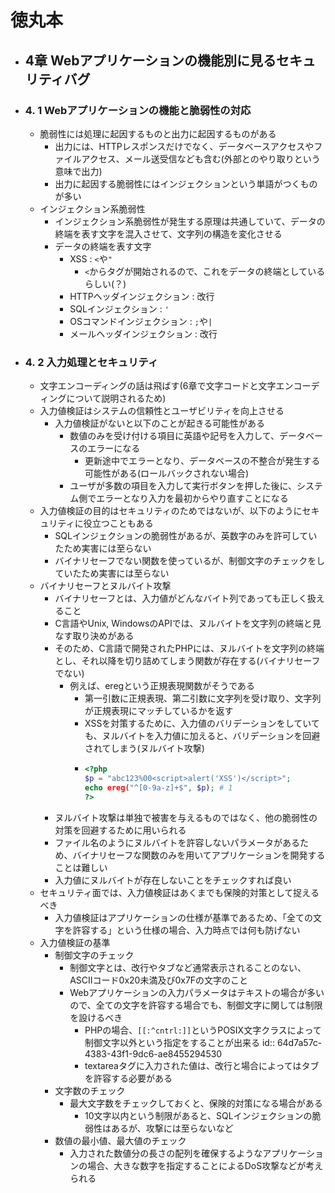 # 徳丸本
- ## 4章 Webアプリケーションの機能別に見るセキュリティバグ
- ### 4. 1 Webアプリケーションの機能と脆弱性の対応
	- 脆弱性には処理に起因するものと出力に起因するものがある
		- 出力には、HTTPレスポンスだけでなく、データベースアクセスやファイルアクセス、メール送受信なども含む(外部とのやり取りという意味で出力)
		- 出力に起因する脆弱性にはインジェクションという単語がつくものが多い
	- インジェクション系脆弱性
		- インジェクション系脆弱性が発生する原理は共通していて、データの終端を表す文字を混入させて、文字列の構造を変化させる
		- データの終端を表す文字
			- XSS : `<`や`"`
				- `<`からタグが開始されるので、これをデータの終端としているらしい(？)
			- HTTPヘッダインジェクション : 改行
			- SQLインジェクション : `'`
			- OSコマンドインジェクション : `;`や`|`
			- メールヘッダインジェクション : 改行
- ### 4. 2 入力処理とセキュリティ
	- 文字エンコーディングの話は飛ばす(6章で文字コードと文字エンコーディングについて説明されるため)
	- 入力値検証はシステムの信頼性とユーザビリティを向上させる
		- 入力値検証がないと以下のことが起きる可能性がある
			- 数値のみを受け付ける項目に英語や記号を入力して、データベースのエラーになる
				- 更新途中でエラーとなり、データベースの不整合が発生する可能性がある(ロールバックされない場合)
			- ユーザが多数の項目を入力して実行ボタンを押した後に、システム側でエラーとなり入力を最初からやり直すことになる
	- 入力値検証の目的はセキュリティのためではないが、以下のようにセキュリティに役立つこともある
		- SQLインジェクションの脆弱性があるが、英数字のみを許可していたため実害には至らない
		- バイナリセーフでない関数を使っているが、制御文字のチェックをしていたため実害には至らない
	- バイナリセーフとヌルバイト攻撃
		- バイナリセーフとは、入力値がどんなバイト列であっても正しく扱えること
		- C言語やUnix, WindowsのAPIでは、ヌルバイトを文字列の終端と見なす取り決めがある
		- そのため、C言語で開発されたPHPには、ヌルバイトを文字列の終端とし、それ以降を切り詰めてしまう関数が存在する(バイナリセーフでない)
			- 例えば、eregという正規表現関数がそうである
				- 第一引数に正規表現、第二引数に文字列を受け取り、文字列が正規表現にマッチしているかを返す
				- XSSを対策するために、入力値のバリデーションをしていても、ヌルバイトを入力値に加えると、バリデーションを回避されてしまう(ヌルバイト攻撃)
				- ```php 
				  <?php
				  $p = "abc123%00<script>alert('XSS')</script>";
				  echo ereg("^[0-9a-z]+$", $p); # 1
				  ?>
				  ```
		- ヌルバイト攻撃は単独で被害を与えるものではなく、他の脆弱性の対策を回避するために用いられる
		- ファイル名のようにヌルバイトを許容しないパラメータがあるため、バイナリセーフな関数のみを用いてアプリケーションを開発することは難しい
		- 入力値にヌルバイトが存在しないことをチェックすれば良い
	- セキュリティ面では、入力値検証はあくまでも保険的対策として捉えるべき
		- 入力値検証はアプリケーションの仕様が基準であるため、「全ての文字を許容する」という仕様の場合、入力時点では何も防げない
	- 入力値検証の基準
		- 制御文字のチェック
			- 制御文字とは、改行やタブなど通常表示されることのない、ASCIIコード0x20未満及び0x7Fの文字のこと
			- Webアプリケーションの入力パラメータはテキストの場合が多いので、全ての文字を許容する場合でも、制御文字に関しては制限を設けるべき
				- PHPの場合、`[[:^cntrl:]]`というPOSIX文字クラスによって制御文字以外という指定をすることが出来る
				  id:: 64d7a57c-4383-43f1-9dc6-ae8455294530
				- textareaタグに入力された値は、改行と場合によってはタブを許容する必要がある
		- 文字数のチェック
			- 最大文字数をチェックしておくと、保険的対策になる場合がある
				- 10文字以内という制限があると、SQLインジェクションの脆弱性はあるが、攻撃には至らないなど
		- 数値の最小値、最大値のチェック
			- 入力された数値分の長さの配列を確保するようなアプリケーションの場合、大きな数字を指定することによるDoS攻撃などが考えられる